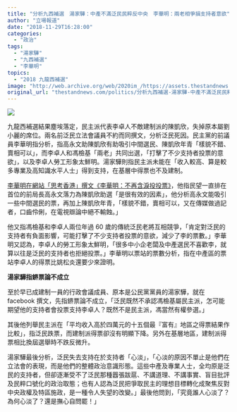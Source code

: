 ```yaml
---
title: "分析九西補選　湯家驊：中產不滿泛民民粹反中央　李華明：兩老相爭損支持者意欲"
author: "立場報道"
date: "2018-11-29T16:28:00"
categories:
  - "政治"
tags:
  - "湯家驊"
  - "九西補選"
  - "李華明"
topics:
  - "2018 九龍西補選"
image: "http://web.archive.org/web/2020im_/https://assets.thestandnews.com/media/photos/yan-14_P5Pdq.png"
original_url: "thestandnews.com/politics/分析九西補選-湯家驊-中產不滿泛民民粹反中央-李華明-兩老相爭損支持者意欲"
---
```

![](http://web.archive.org/web/2020im_/https://assets.thestandnews.com/media/photos/yan-14_P5Pdq.png)

九龍西補選結果塵埃落定，民主派代表李卓人不敵建制派的陳凱欣，失掉原本屬劉小麗的席位。兩名前泛民立法會議員不約而同撰文，分析泛民死因。民主黨的前議員李華明指分析，指高永文助陳凱欣有助吸引中間選民、陳凱欣年青「樣貌不錯、賣相可以」，而李卓人和馮檢基「兩老」共同出選，「打擊了不少支持者投票的意欲」，以及李卓人勞工形象太鮮明。湯家驊則指民主派未能在「收入較高、算是較多專業及高知識水平人士」得到支持，在基層中得票也不及建制。

[李華明在網站「思考香港」撰文《李華明：不再含淚投投票》](http://web.archive.org/web/20211229132527/http://www.thinkhk.com/article/2018-11/29/31400.html?fbclid=IwAR1qzdNuYBh6PTYUFiQzevcOkuu30Mz729z4ztq2F5xU-LYJKjm2IwaGRHI)，他指民望一直排在首位的前局長高永文落力為陳凱欣助選「是很有效的因素」，他分析高永文能吸引一些中間選民的票，再加上陳凱欣年青，「樣貌不錯，賣相可以，又在傳媒做過記者，口齒伶俐，在電視辯論中絕不輸蝕。」

他又指馮檢基和李卓人兩位年過 60 歲的傳統泛民老將互相競爭，「肯定對泛民的支持者有負面影響，可能打擊了不少支持者投票的意欲，減少了李的票數。」李華明又認為，李卓人的勞工形象太鮮明，「很多中小企老闆及中產選民不喜歡李，就算以往是泛民的支持者也拒絕投票。」李華明以票站的票數分析，指在中產區的票站李卓人的得票比姚松炎還要少來證明。

**湯家驊指鎅票論不成立**

至於早已成建制一員的行政會議成員、原本是公民黨黨員的湯家驊，就在 facebook 撰文，先指鎅票論不成立，「泛民既然不承認馮檢基屬民主派，怎可能期望他的支持者會投票支持李卓人？既然不是民主派，馮當然有權參選。」

其後他列舉民主派在「平均收入高於四萬元的十五個最『富有』地區之得票結果作比較」，指泛民跌票，而建制派得票卻沒有明顯下降。另外在基層地區，建制派得票相比換屆選舉時不跌反微升。

湯家驊最後分析，泛民失去支持在於支持者「心淡」，「心淡的原因不單止是他們在立法會的表現，而是他們的整體政治意識形態。這些中產及專業人士，全均原是泛民的支持者，但卻逐漸受不了泛民那種囂張跋扈、不講道理、不講事實、盲目批評及民粹口號化的政治取態；也有人認為泛民把爭取民主的理想目標轉化成聚焦反對中央政權及特區施政，是一種令人失望的改變。」最後他問到，「究竟誰人心淡了？為何心淡了？還是撫心自問罷！」